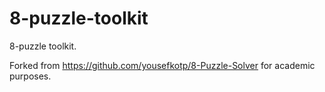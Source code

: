 # 8-puzzle-toolkit

8-puzzle toolkit. 

Forked from https://github.com/yousefkotp/8-Puzzle-Solver for academic purposes.
